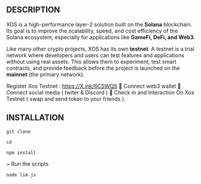 ## DESCRIPTION 

XOS is a high-performance layer-2 solution built on the **Solana** blockchain. Its goal is to improve the scalability, speed, and cost efficiency of the Solana ecosystem, especially for applications like **GameFi, DeFi, and Web3**.

Like many other crypto projects, XOS has its own **testnet**. A testnet is a trial network where developers and users can test features and applications without using real assets. This allows them to experiment, test smart contracts, and provide feedback before the project is launched on the **mainnet** (the primary network).

Register Xos Testnet : https://X.ink/6CSWQS
🔘 Connect web3 wallet
🔘 Connect social media ( twiter & Discord )
🔘 Check in and Interaction On Xos Testnet (  swap and send token to your friends ).

## INSTALLATION

```
git clone 
```
```
cd
```
```
npm install
```
~ Run the scripts 
```
node lim.js
``` 
